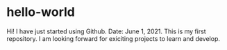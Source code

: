 # hello-world

Hi! I have just started using Github. Date: June 1, 2021.
This is my first repository.
I am looking forward for exiciting projects to learn and develop.

